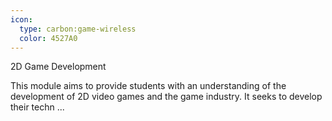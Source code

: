 ```yaml
---
icon:
  type: carbon:game-wireless
  color: 4527A0
---
```

2D Game Development

This module aims to provide students with an understanding of the development of 2D video games and the game industry. It seeks to develop their techn ... 
